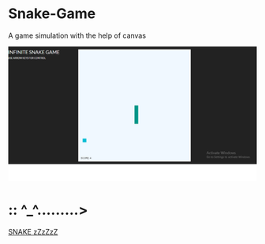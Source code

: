 # Snake-Game
A game simulation with the help of canvas 

![Image of snake](snake.png)

#  :: ^_^.........>
<a href="https://ases573.github.io/Snake-Game/">SNAKE zZzZzZ</a>

